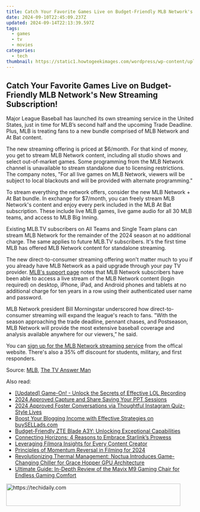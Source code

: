 ```yaml
---
title: Catch Your Favorite Games Live on Budget-Friendly MLB Network's New Streaming Subscription!
date: 2024-09-10T22:45:09.237Z
updated: 2024-09-14T22:13:39.597Z
tags:
  - games
  - tv
  - movies
categories:
  - tech
thumbnail: https://static1.howtogeekimages.com/wordpress/wp-content/uploads/2024/07/mlb.jpg
---
```


## Catch Your Favorite Games Live on Budget-Friendly MLB Network's New Streaming Subscription!

Major League Baseball has launched its own streaming service in the United States, just in time for MLB’s second half and the upcoming Trade Deadline. Plus, MLB is treating fans to a new bundle comprised of MLB Network and At Bat content.

 The new streaming offering is priced at $6/month. For that kind of money, you get to stream MLB Network content, including all studio shows and select out-of-market games. Some programming from the MLB Network channel is unavailable to stream standalone due to licensing restrictions. The company notes, "For all live games on MLB Network, viewers will be subject to local blackouts and will be provided with alternate programming."

 To stream everything the network offers, consider the new MLB Network + At Bat bundle. In exchange for $7/month, you can freely stream MLB Network's content and enjoy every perk included in the MLB At Bat subscription. These include live MLB games, live game audio for all 30 MLB teams, and access to MLB Big Inning.

 Existing MLB.TV subscribers on All Teams and Single Team plans can stream MLB Network for the remainder of the 2024 season at no additional charge. The same applies to future MLB.TV subscribers. It's the first time MLB has offered MLB Network content for standalone streaming.

 The new direct-to-consumer streaming offering won't matter much to you if you already have MLB Network as a paid upgrade through your pay TV provider. [MLB's support page](https://www.mlb.com/network/about/live-streaming-faq) notes that MLB Network subscribers have been able to access a live stream of the MLB Network content (login required) on desktop, iPhone, iPad, and Android phones and tablets at no additional charge for ten years in a row using their authenticated user name and password.

 MLB Network president Bill Morningstar underscored how direct-to-consumer streaming will expand the league's reach to fans. "With the season approaching the trade deadline, pennant chases, and Postseason, MLB Network will provide the most extensive baseball coverage and analysis available anywhere for our viewers,” he said.

 You can [sign up for the MLB Network streaming service](https://www.mlb.com/live-stream-games/subscribe) from the offical website. There's also a 35% off discount for students, military, and first responders.

 Source: [MLB](https://www.mlb.com/press-release/mlb-network-launches-direct-to-consumer-offering-beginning-wednesday-july-24), [The TV Answer Man](https://tvanswerman.com/2024/07/24/mlb-network-now-available-via-streaming-for-5-99-a-month/)

<ins class="adsbygoogle"
     style="display:block"
     data-ad-format="autorelaxed"
     data-ad-client="ca-pub-7571918770474297"
     data-ad-slot="1223367746"></ins>

<ins class="adsbygoogle"
     style="display:block"
     data-ad-client="ca-pub-7571918770474297"
     data-ad-slot="8358498916"
     data-ad-format="auto"
     data-full-width-responsive="true"></ins>

<span class="atpl-alsoreadstyle">Also read:</span>
<div><ul>
<li><a href="https://screen-video-capture.techidaily.com/updated-game-on-unlock-the-secrets-of-effective-lol-recording/"><u>[Updated] Game-On! - Unlock the Secrets of Effective LOL Recording</u></a></li>
<li><a href="https://remote-screen-capture.techidaily.com/2024-approved-capture-and-share-saving-your-ppt-sessions/"><u>2024 Approved Capture and Share Saving Your PPT Sessions</u></a></li>
<li><a href="https://instagram-videos.techidaily.com/2024-approved-foster-conversations-via-thoughtful-instagram-quiz-style-lives/"><u>2024 Approved Foster Conversations via Thoughtful Instagram Quiz-Style Lives</u></a></li>
<li><a href="https://buynow-marvelous.techidaily.com/boost-your-blogging-income-with-effective-strategies-on-buyselladscom/"><u>Boost Your Blogging Income with Effective Strategies on buySELLads.com</u></a></li>
<li><a href="https://buynow-marvelous.techidaily.com/budget-friendly-zte-blade-a3y-unlocking-exceptional-capabilities/"><u>Budget-Friendly ZTE Blade A3Y: Unlocking Exceptional Capabilities</u></a></li>
<li><a href="https://buynow-marvelous.techidaily.com/connecting-horizons-4-reasons-to-embrace-starlinks-prowess/"><u>Connecting Horizons: 4 Reasons to Embrace Starlink’s Prowess</u></a></li>
<li><a href="https://extra-information.techidaily.com/leveraging-filmora-insights-for-every-content-creator/"><u>Leveraging Filmora Insights for Every Content Creator</u></a></li>
<li><a href="https://extra-approaches.techidaily.com/principles-of-momentum-reversal-in-filming-for-2024/"><u>Principles of Momentum Reversal in Filming for 2024</u></a></li>
<li><a href="https://hardware-tips.techidaily.com/revolutionizing-thermal-management-noctua-introduces-game-changing-chiller-for-grace-hopper-gpu-architecture/"><u>Revolutionizing Thermal Management: Noctua Introduces Game-Changing Chiller for Grace Hopper GPU Architecture</u></a></li>
<li><a href="https://buynow-marvelous.techidaily.com/ultimate-guide-in-depth-review-of-the-mavix-m9-gaming-chair-for-endless-gaming-comfort/"><u>Ultimate Guide: In-Depth Review of the Mavix M9 Gaming Chair for Endless Gaming Comfort</u></a></li>
</ul></div>

<!-- affiliate ads begin -->
<a href="https://25home.pxf.io/c/5597632/2123480/16836" target="_top" id="2123480">
  <img src="//a.impactradius-go.com/display-ad/16836-2123480" border="0" alt="https://techidaily.com" width="468" height="60"/>
</a>
<img height="0" width="0" src="https://25home.pxf.io/i/5597632/2123480/16836" style="position:absolute;visibility:hidden;" border="0" />
<!-- affiliate ads end -->

